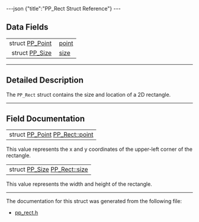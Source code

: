 ---json {"title":"PP\_Rect Struct Reference"} ---

Data Fields
-----------

<table><tbody><tr class="odd"><td style="text-align: right;">struct <a href="/docs/native-client/pepper_beta/c/struct_p_p___point/" class="el">PP_Point</a> </td><td><a href="/docs/native-client/pepper_beta/c/struct_p_p___rect#a9c0921483c30057de10cf63c8832dfd3" class="el">point</a></td></tr><tr class="even"><td style="text-align: right;">struct <a href="/docs/native-client/pepper_beta/c/struct_p_p___size/" class="el">PP_Size</a> </td><td><a href="/docs/native-client/pepper_beta/c/struct_p_p___rect#a25ce3087fc0893c518d907ba04b8e10b" class="el">size</a></td></tr></tbody></table>

------------------------------------------------------------------------

<span id="details" class="anchor" style="margin: 0;"></span>

Detailed Description
--------------------

The `PP_Rect` struct contains the size and location of a 2D rectangle.

------------------------------------------------------------------------

Field Documentation
-------------------

<span id="a9c0921483c30057de10cf63c8832dfd3" class="anchor" style="margin: 0;"></span>

<table><tbody><tr class="odd"><td>struct <a href="/docs/native-client/pepper_beta/c/struct_p_p___point/" class="el">PP_Point</a> <a href="/docs/native-client/pepper_beta/c/struct_p_p___rect#a9c0921483c30057de10cf63c8832dfd3" class="el">PP_Rect::point</a></td></tr></tbody></table>

This value represents the x and y coordinates of the upper-left corner of the rectangle.

<span id="a25ce3087fc0893c518d907ba04b8e10b" class="anchor" style="margin: 0;"></span>

<table><tbody><tr class="odd"><td>struct <a href="/docs/native-client/pepper_beta/c/struct_p_p___size/" class="el">PP_Size</a> <a href="/docs/native-client/pepper_beta/c/struct_p_p___rect#a25ce3087fc0893c518d907ba04b8e10b" class="el">PP_Rect::size</a></td></tr></tbody></table>

This value represents the width and height of the rectangle.

------------------------------------------------------------------------

The documentation for this struct was generated from the following file:

-   <a href="/docs/native-client/pepper_beta/c/pp__rect_8h/" class="el">pp_rect.h</a>
